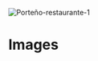 ![Porteño-restaurante-1](https://github.com/user-attachments/assets/65245c05-f49b-4ae9-9e35-a4d07b04ad4b)

# Images
